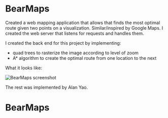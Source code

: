 # BearMaps
Created a web mapping application that allows that finds the most optimal route given two points on a visualization.  Similar/inspired by Google Maps. 
I created the web server that listens for requests and handles them.

I created the back end for this project by implementing:
- quad trees to rasterize the image according to level of zoom
- A\* algorithm to create the optimal route from one location to the next

What it looks like:

![BearMaps screenshot](/demo/bearmaps.png?raw=true "BearMaps Demo")


The rest was implemented by Alan Yao.
# BearMaps
